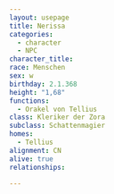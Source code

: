 ```yaml
---
layout: usepage
title: Nerissa
categories:
  - character
  - NPC
character_title: 
race: Menschen
sex: w
birthday: 2.1.368
height: "1,68"
functions:
  - Orakel von Tellius
class: Kleriker der Zora
subclass: Schattenmagier
homes:
  - Tellius
alignment: CN
alive: true
relationships:

---
```


<!--more-->
